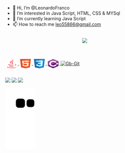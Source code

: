 - 👋 Hi, I’m @LeonardoFranco
- 👀 I’m interested in Java Script, HTML, CSS & MYSql
- 🌱 I’m currently learning Java Script 
- 📫 How to reach me leo55866@gmail.com

##

<div align="center">
  <a href="https://github.com/Leo5586">
  <img height="180em" src="https://github-readme-stats.vercel.app/api?username=Leo5586&show_icons=true&theme=dark&include_all_commits=true&count_private=true"/>
</div>

##

<div style="display: inline_block"><br>
  <img align="center" alt="Gb-Js" height="30" width="40" src="https://raw.githubusercontent.com/devicons/devicon/master/icons/java/java-plain.svg">
  <img align="center" alt="Gb-HTML" height="30" width="40" src="https://raw.githubusercontent.com/devicons/devicon/master/icons/html5/html5-original.svg">
  <img align="center" alt="Gb-CSS" height="30" width="40" src="https://raw.githubusercontent.com/devicons/devicon/master/icons/css3/css3-original.svg">
  <img align="center" alt="Gb-Csharp" height="30" width="40" src="https://raw.githubusercontent.com/devicons/devicon/master/icons/csharp/csharp-original.svg">
  <img align="center" alt="Gb-Git" height="30" width="40"src="https://cdn.jsdelivr.net/gh/devicons/devicon/icons/git/git-original.svg" />
          
          

</div>
  
  ##
 
<div> 
  <a href="" target="_blank"><img src="https://img.shields.io/badge/-Instagram-%23E4405F?style=for-the-badge&logo=instagram&logoColor=white" target="_blank"></a>
  <a href = "mailto:leo55866@gmail.com"><img src="https://img.shields.io/badge/Gmail-D14836?style=for-the-badge&logo=gmail&logoColor=white"_blank"></a>
  <a href="https://instagram.com/leo5586?igshid=YmMyMTA2M2Y=" target="_blank"><img src="https://img.shields.io/badge/-LinkedIn-%230077B5?style=for-the-badge&logo=linkedin&logoColor=white" target="_blank"></a> 
 
  ![Snake animation](https://github.com/rafaballerini/rafaballerini/blob/output/github-contribution-grid-snake.svg)
 
</div>

##
